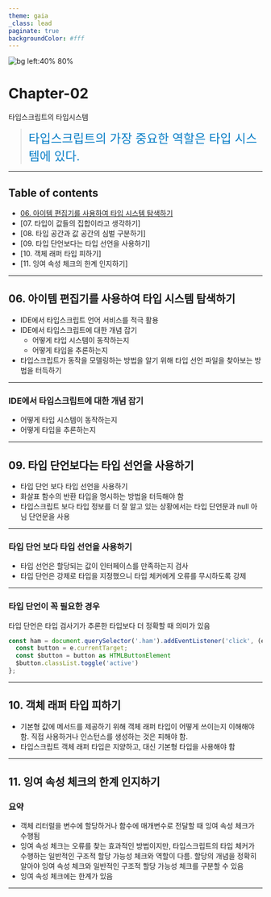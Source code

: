 ```yaml
---
theme: gaia
_class: lead
paginate: true
backgroundColor: #fff
---
```


<!-- ![bg left:40% 80%](https://avatars.githubusercontent.com/u/60806840?v=4) -->
![bg left:40% 80%](https://effectivetypescript.com/images/cover.jpg)

# **Chapter-02**

타입스크립트의 타입시스템

> <span style="font-size: 24px; color: #0A7FC7;">타입스크립트의 가장 중요한 역할은 타입 시스템에 있다.</span>

---

## Table of contents
- [06. 아이템 편집기를 사용하여 타입 시스템 탐색하기](#06-아이템-편집기를-사용하여-타입-시스템-탐색하기)
- [07. 타입이 값들의 집합이라고 생각하기]
- [08. 타입 공간과 값 공간의 심벌 구분하기]
- [09. 타입 단언보다는 타입 선언을 사용하기]
- [10. 객체 래퍼 타입 피하기]
- [11. 잉여 속성 체크의 한계 인지하기]

---

## **06. 아이템 편집기를 사용하여 타입 시스템 탐색하기**

- IDE에서 타입스크립트 언어 서비스를 적극 활용
- IDE에서 타입스크립트에 대한 개념 잡기
  - 어떻게 타입 시스템이 동작하는지
  - 어떻게 타입을 추론하는지
- 타입스크립트가 동작을 모델링하는 방법을 알기 위해 타입 선언 파일을 찾아보는 방법을 터득하기

---

### **IDE에서 타입스크립트에 대한 개념 잡기**
- 어떻게 타입 시스템이 동작하는지
- 어떻게 타입을 추론하는지

---

## **09. 타입 단언보다는 타입 선언을 사용하기**

- 타입 단언 보다 타입 선언을 사용하기
- 화살표 함수의 반환 타입을 명시하는 방법을 터득해야 함
- 타입스크립트 보다 타입 정보를 더 잘 알고 있는 상황에서는 타입 단언문과 null 아님 단언문을 사용

---

### 타입 단언 보다 타입 선언을 사용하기

- 타입 선언은 할당되는 값이 인터페이스를 만족하는지 검사
- 타입 단언은 강제로 타입을 지정했으니 타입 체커에게 오류를 무시하도록 강제

---

### 타입 단언이 꼭 필요한 경우
타입 단언은 타입 검사기가 추론한 타입보다 더 정확할 때 의미가 있음

```ts
const ham = document.querySelector('.ham').addEventListener('click', (e) => {
  const button = e.currentTarget;
  const $button = button as HTMLButtonElement
  $button.classList.toggle('active')
};
```

---

## **10. 객체 래퍼 타입 피하기**
- 기본형 값에 메서드를 제공하기 위해 객체 래퍼 타입이 어떻게 쓰이는지 이해해야 함. 직접 사용하거나 인스턴스를 생성하는 것은 피해야 함.
- 타입스크립트 객체 래퍼 타입은 지양하고, 대신 기본형 타입을 사용해야 함

---


## **11. 잉여 속성 체크의 한계 인지하기**

### 요약
- 객체 리터럴을 변수에 할당하거나 함수에 매개변수로 전달할 때 잉여 속성 체크가 수행됨
- 잉여 속성 체크는 오류를 찾는 효과적인 방법이지만, 타입스크립트의 타입 체커가 수행하는 일반적인 구조적 할당 가능성 체크와 역할이 다름. 할당의 개념을 정확히 알아야 잉여 속성 체크와 일반적인 구조적 할당 가능성 체크를 구분할 수 있음
- 잉여 속성 체크에는 한계가 있음

---

